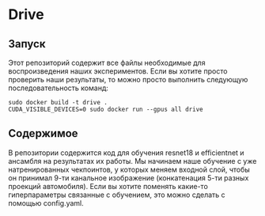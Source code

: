 # Drive
## Запуск
Этот репозиторий содержит все файлы необходимые для воспроизведения наших экспериментов. Если вы хотите просто проверить наши результаты, то можно просто выполнить следующую последовательность команд:
```shell
sudo docker build -t drive .
CUDA_VISIBLE_DEVICES=0 sudo docker run --gpus all drive
```
## Содержимое
В репозитории содержится код для обучения resnet18 и efficientnet и ансамбля на результатах их работы. Мы начинаем наше обучение с уже натренированных чекпоинтов, у которых меняем входной слой, чтобы он принимал 9-ти канальное изображение (конкатенация 5-ти разных проекций автомобиля). Если вы хотите поменять какие-то гиперпараметры связанные с обучением, это можно сделать с помощью config.yaml.
